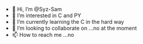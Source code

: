 - 👋 Hi, I’m @Syz-Sam
- 👀 I’m interested in C and PY
- 🌱 I’m currently learning the C in the hard way
- 💞️ I’m looking to collaborate on ...no at the moment
- 📫 How to reach me ...no

<!---
Syz-Sam/Syz-Sam is a ✨ special ✨ repository because its `README.md` (this file) appears on your GitHub profile.
You can click the Preview link to take a look at your changes.
--->
